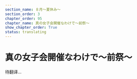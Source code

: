 ```yaml
---
section_name: ８月～夏休み～
section_order: 3
chapter_order: 95
chapter_name: 真の女子会開催なわけで～前祭～
show_chapter_order: True
status: translating
---
```


# 真の女子会開催なわけで～前祭～
待翻译...
